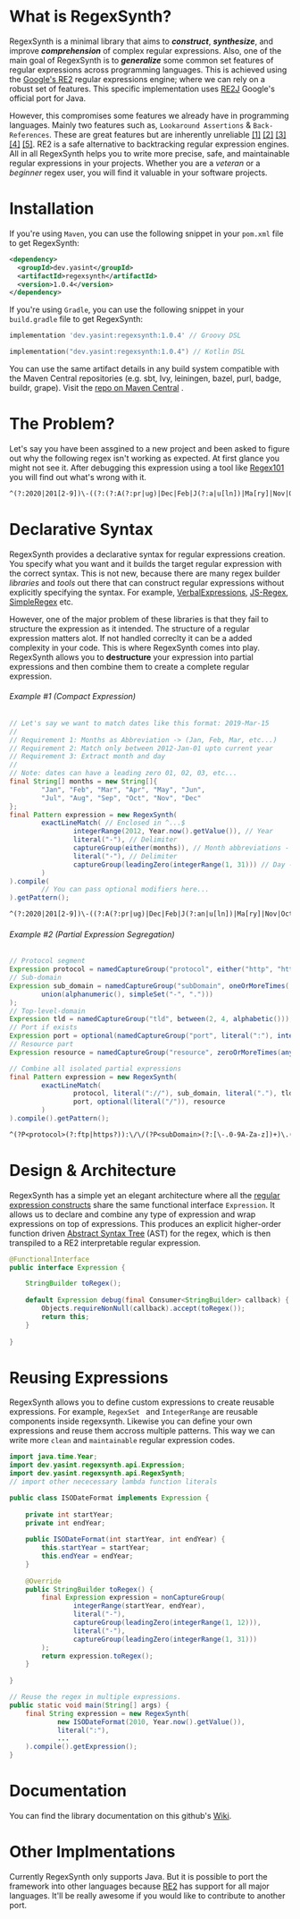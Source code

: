 # **What is RegexSynth?**

RegexSynth is a minimal library that aims to ***construct***, ***synthesize***, and improve ***comprehension*** of complex regular expressions. Also, one of the main goal of RegexSynth is to ***generalize*** some common set features of regular expressions across programming languages. This is achieved using the [Google's RE2](https://github.com/google/re2) regular expressions engine; where we can rely on a robust set of features. This specific implementation uses [RE2J](https://github.com/google/re2j) Google's official port for Java.

However, this compromises some features we already have in programming languages. Mainly two features such as, `Lookaround Assertions` & `Back-References`. These are great features but are inherently unreliable [[1]](https://dl.acm.org/doi/10.1145/3338906.3342509) [[2]](https://dl.acm.org/doi/10.1145/2071368.2071372) [[3]](https://dl.acm.org/doi/10.5555/2022896.2022911) [[4]](https://arxiv.org/pdf/1405.5599.pdf) [[5]](https://swtch.com/~rsc/regexp/regexp3.html). RE2 is a safe alternative to backtracking regular expression engines. All in all RegexSynth helps you to write more precise, safe, and maintainable regular expressions in your projects. Whether you are a *veteran* or a *beginner* regex user, you will find it valuable in your software projects.

# **Installation**

If you're using `Maven`, you can use the following snippet in your `pom.xml` file to get RegexSynth:

```xml
<dependency>
  <groupId>dev.yasint</groupId>
  <artifactId>regexsynth</artifactId>
  <version>1.0.4</version>
</dependency>
```

If you're using `Gradle`, you can use the following snippet in your `build.gradle` file to get RegexSynth:

```groovy
implementation 'dev.yasint:regexsynth:1.0.4' // Groovy DSL
```

```kotlin
implementation("dev.yasint:regexsynth:1.0.4") // Kotlin DSL
```

You can use the same artifact details in any build system compatible with the Maven Central repositories (e.g. sbt, Ivy, leiningen, bazel, purl, badge, buildr, grape). Visit the [repo on Maven Central](https://search.maven.org/artifact/dev.yasint/regexsynth) .

# **The Problem?**

Let's say you have been assgined to a new project and been asked to figure out why the following regex isn't working as expected. At first glance you might not see it. After debugging this expression using a tool like [Regex101](https://regex101.com/) you will find out what's wrong with it.

```reStructuredText
^(?:2020|201[2-9])\-((?:(?:A(?:pr|ug)|Dec|Feb|J(?:a|u[ln])|Ma[ry]|Nov|Oct|Sep)))\-((?:0?(?:3[0-1]|[1-2][0-9]|[2-9])))$
```

# **Declarative Syntax**

RegexSynth provides a declarative syntax for regular expressions creation. You specify what you want and it builds the target regular expression with the correct syntax. This is not new, because there are many regex builder *libraries* and *tools* out there that can construct regular expressions without explicitly specifying the syntax. For example, [VerbalExpressions](https://github.com/VerbalExpressions), [JS-Regex](https://github.com/wyantb/js-regex), [SimpleRegex](https://github.com/SimpleRegex) etc.

However, one of the major problem of these libraries is that they fail to structure the expression as it intended. The structure of a regular expression matters alot. If not handled correclty it can be a added complexity in your code. This is where RegexSynth comes into play. RegexSynth allows you to **destructure** your expression into partial expressions and then combine them to create a complete regular expression.

###### Example #1 (Compact Expression)

```java
// Let's say we want to match dates like this format: 2019-Mar-15
//
// Requirement 1: Months as Abbreviation -> (Jan, Feb, Mar, etc...)
// Requirement 2: Match only between 2012-Jan-01 upto current year
// Requirement 3: Extract month and day
//
// Note: dates can have a leading zero 01, 02, 03, etc...
final String[] months = new String[]{
        "Jan", "Feb", "Mar", "Apr", "May", "Jun",
        "Jul", "Aug", "Sep", "Oct", "Nov", "Dec"
};
final Pattern expression = new RegexSynth(
        exactLineMatch( // Enclosed in ^...$
                integerRange(2012, Year.now().getValue()), // Year
                literal("-"), // Delimiter
                captureGroup(either(months)), // Month abbreviations - group 1
                literal("-"), // Delimiter
                captureGroup(leadingZero(integerRange(1, 31))) // Day - group 2
        )
).compile(
        // You can pass optional modifiers here...
).getPattern();
```

```reStructuredText
^(?:2020|201[2-9])\-((?:A(?:pr|ug)|Dec|Feb|J(?:an|u[ln])|Ma[ry]|Nov|Oct|Sep))\-((?:0?(?:3[01]|[12][0-9]|[1-9])))$
```

###### Example #2 (Partial Expression Segregation)

```java
// Protocol segment
Expression protocol = namedCaptureGroup("protocol", either("http", "https", "ftp"));
// Sub-domain
Expression sub_domain = namedCaptureGroup("subDomain", oneOrMoreTimes(
        union(alphanumeric(), simpleSet("-", ".")))
);
// Top-level-domain
Expression tld = namedCaptureGroup("tld", between(2, 4, alphabetic()));
// Port if exists
Expression port = optional(namedCaptureGroup("port", literal(":"), integerRange(1, 65535)));
// Resource part
Expression resource = namedCaptureGroup("resource", zeroOrMoreTimes(anything()));

// Combine all isolated partial expressions
final Pattern expression = new RegexSynth(
        exactLineMatch(
                protocol, literal("://"), sub_domain, literal("."), tld,
                port, optional(literal("/")), resource
        )
).compile().getPattern();
```

```reStructuredText
^(?P<protocol>(?:ftp|https?)):\/\/(?P<subDomain>(?:[\-.0-9A-Za-z])+)\.(?P<tld>(?:[A-Za-z]){2,4})(?:(?P<port>:(?:6553[0-5]|655[0-2][0-9]|65[0-4][0-9]{2}|6[0-4][0-9]{3}|[1-5][0-9]{4}|[1-9][0-9]{3}|[1-9][0-9]{2}|[1-9][0-9]|[1-9])))?(?:\/)?(?P<resource>(?:.)*)$
```

# **Design & Architecture**

RegexSynth has a simple yet an elegant architecture where all the [regular expression constructs](https://github.com/wytm97/regexsynth-java/wiki/Documentation) share the same functional interface `Expression`. It allows us to declare and combine any type of expression and wrap expressions on top of expressions. This produces an explicit higher-order function driven [Abstract Syntax Tree](https://en.wikipedia.org/wiki/Abstract_syntax_tree) (AST) for the regex, which is then transpiled to a RE2 interpretable regular expression.

```java
@FunctionalInterface
public interface Expression {

    StringBuilder toRegex();
    
    default Expression debug(final Consumer<StringBuilder> callback) {
        Objects.requireNonNull(callback).accept(toRegex());
        return this;
    }
  
}
```

# **Reusing Expressions**

RegexSynth allows you to define custom expressions to create reusable expressions. For example, `RegexSet ` and `IntegerRange` are reusable components inside regexsynth. Likewise you can define your own expressions and reuse them accross multiple patterns. This way we can write more `clean` and `maintainable` regular expression codes.

```java
import java.time.Year;
import dev.yasint.regexsynth.api.Expression;
import dev.yasint.regexsynth.api.RegexSynth;
// import other nececessary lambda function literals

public class ISODateFormat implements Expression {
  
    private int startYear;
    private int endYear;
  
    public ISODateFormat(int startYear, int endYear) {
        this.startYear = startYear;
        this.endYear = endYear;
    }
  
    @Override
    public StringBuilder toRegex() {
        final Expression expression = nonCaptureGroup(
                integerRange(startYear, endYear),
                literal("-"),
                captureGroup(leadingZero(integerRange(1, 12))),
                literal("-"),
                captureGroup(leadingZero(integerRange(1, 31)))
        );
        return expression.toRegex();
    }
  
}

// Reuse the regex in multiple expressions.
public static void main(String[] args) {
    final String expression = new RegexSynth(
            new ISODateFormat(2010, Year.now().getValue()),
            literal(":"),
            ...
    ).compile().getExpression();
}
```

# **Documentation**

You can find the library documentation on this github's [Wiki](https://github.com/wytm97/regexsynth-java/wiki/Documentation).

# **Other Implmentations**

Currently RegexSynth only supports Java. But it is possible to port the framework into other languages because [RE2](https://github.com/google/re2) has support for all major languages. It'll be really awesome if you would like to contribute to another port.

















